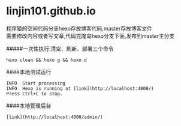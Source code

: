 # linjin101.github.io  


程序猿的空间代码分支hexo存放博客代码,master存放博客文件  
需要修改内容或者写文章,代码克隆岛hexo分支下面,发布到master主分支  

#####一次性执行:清空、刷新、部署三个命令  

``hexo clean && hexo g && hexo d``

####本地测试运行  
``` hexo s  
INFO  Start processing  
INFO  Hexo is running at [link](http://localhost:4000/)  
Press Ctrl+C to stop.  
```

####本地管理后台  
```
[link](http://localhost:4000/admin/)
```

